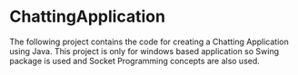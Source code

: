 # ChattingApplication
The following project contains the code for creating a Chatting Application using Java. This project is only for windows based application so Swing package is used and Socket Programming concepts are also used.
